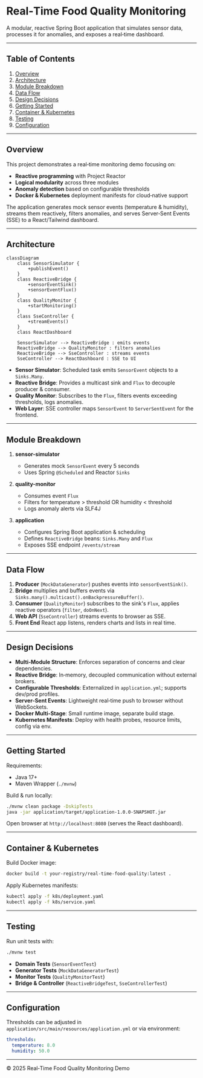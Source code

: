 # Real‑Time Food Quality Monitoring

A modular, reactive Spring Boot application that simulates sensor data, processes it for anomalies, and exposes a real‑time dashboard.

---

## Table of Contents

1. [Overview](#overview)
2. [Architecture](#architecture)
3. [Module Breakdown](#module-breakdown)
4. [Data Flow](#data-flow)
5. [Design Decisions](#design-decisions)
6. [Getting Started](#getting-started)
7. [Container & Kubernetes](#container--kubernetes)
8. [Testing](#testing)
9. [Configuration](#configuration)

---

## Overview

This project demonstrates a real‑time monitoring demo focusing on:

- **Reactive programming** with Project Reactor
- **Logical modularity** across three modules
- **Anomaly detection** based on configurable thresholds
- **Docker & Kubernetes** deployment manifests for cloud‑native support

The application generates mock sensor events (temperature & humidity), streams them reactively, filters anomalies, and serves Server‑Sent Events (SSE) to a React/Tailwind dashboard.

---

## Architecture

```mermaid
classDiagram
    class SensorSimulator {
        +publishEvent()
    }
    class ReactiveBridge {
        +sensorEventSink()
        +sensorEventFlux()
    }
    class QualityMonitor {
        +startMonitoring()
    }
    class SseController {
        +streamEvents()
    }
    class ReactDashboard

    SensorSimulator --> ReactiveBridge : emits events
    ReactiveBridge --> QualityMonitor : filters anomalies
    ReactiveBridge --> SseController : streams events
    SseController --> ReactDashboard : SSE to UI
```

- **Sensor Simulator**: Scheduled task emits `SensorEvent` objects to a `Sinks.Many`.
- **Reactive Bridge**: Provides a multicast sink and `Flux` to decouple producer & consumer.
- **Quality Monitor**: Subscribes to the `Flux`, filters events exceeding thresholds, logs anomalies.
- **Web Layer**: SSE controller maps `SensorEvent` to `ServerSentEvent` for the frontend.

---

## Module Breakdown

1. **sensor-simulator**

   - Generates mock `SensorEvent` every 5 seconds
   - Uses Spring `@Scheduled` and Reactor `Sinks`

2. **quality-monitor**

   - Consumes event `Flux`
   - Filters for temperature > threshold OR humidity < threshold
   - Logs anomaly alerts via SLF4J

3. **application**
   - Configures Spring Boot application & scheduling
   - Defines `ReactiveBridge` beans: `Sinks.Many` and `Flux`
   - Exposes SSE endpoint `/events/stream`

---

## Data Flow

1. **Producer** (`MockDataGenerator`) pushes events into `sensorEventSink()`.
2. **Bridge** multiplies and buffers events via `Sinks.many().multicast().onBackpressureBuffer()`.
3. **Consumer** (`QualityMonitor`) subscribes to the sink's `Flux`, applies reactive operators (`filter`, `doOnNext`).
4. **Web API** (`SseController`) streams events to browser as SSE.
5. **Front End** React app listens, renders charts and lists in real time.

---

## Design Decisions

- **Multi‑Module Structure**: Enforces separation of concerns and clear dependencies.
- **Reactive Bridge**: In‑memory, decoupled communication without external brokers.
- **Configurable Thresholds**: Externalized in `application.yml`; supports dev/prod profiles.
- **Server-Sent Events**: Lightweight real‑time push to browser without WebSockets.
- **Docker Multi‑Stage**: Small runtime image, separate build stage.
- **Kubernetes Manifests**: Deploy with health probes, resource limits, config via env.

---

## Getting Started

Requirements:

- Java 17+
- Maven Wrapper (`./mvnw`)

Build & run locally:

```bash
./mvnw clean package -DskipTests
java -jar application/target/application-1.0.0-SNAPSHOT.jar
```

Open browser at `http://localhost:8080` (serves the React dashboard).

---

## Container & Kubernetes

Build Docker image:

```bash
docker build -t your-registry/real-time-food-quality:latest .
```

Apply Kubernetes manifests:

```bash
kubectl apply -f k8s/deployment.yaml
kubectl apply -f k8s/service.yaml
```

---

## Testing

Run unit tests with:

```bash
./mvnw test
```

- **Domain Tests** (`SensorEventTest`)
- **Generator Tests** (`MockDataGeneratorTest`)
- **Monitor Tests** (`QualityMonitorTest`)
- **Bridge & Controller** (`ReactiveBridgeTest`, `SseControllerTest`)

---

## Configuration

Thresholds can be adjusted in `application/src/main/resources/application.yml` or via environment:

```yaml
thresholds:
  temperature: 8.0
  humidity: 50.0
```

---

© 2025 Real‑Time Food Quality Monitoring Demo
